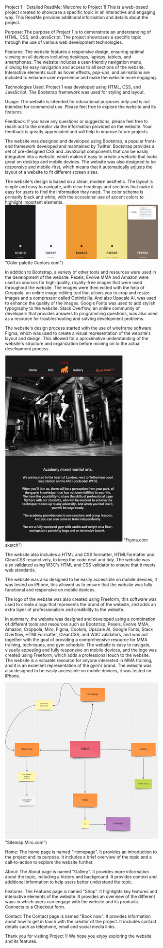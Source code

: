 Project 1 - Detailed ReadMe:
Welcome to Project 1! This is a web-based project created to showcase a specific topic in an interactive and engaging way. This ReadMe provides additional information and details about the project.

Purpose:
The purpose of Project 1 is to demonstrate an understanding of HTML, CSS, and JavaScript.
The project showcases a specific topic through the use of various web development technologies.

Features:
The website features a responsive design, ensuring optimal viewing on all devices including desktops, laptops, tablets, and smartphones.
The website includes a user-friendly navigation menu, allowing for easy navigation and access to all sections of the website.
Interactive elements such as hover effects, pop-ups, and animations are included to enhance user experience and make the website more engaging.

Technologies Used:
Project 1 was developed using HTML, CSS, and JavaScript.
The Bootstrap framework was used for styling and layout.

Usage:
The website is intended for educational purposes only and is not intended for commercial use.
Please feel free to explore the website and its features.

Feedback:
If you have any questions or suggestions, please feel free to reach out to the creator via the information provided on the website.
Your feedback is greatly appreciated and will help to improve future projects.


The website was designed and developed using Bootstrap, a popular front-end framework developed and maintained by Twitter. 
Bootstrap provides a set of pre-designed CSS and JavaScript components that can be easily integrated into a website,
 which makes it easy to create a website that looks great on desktop and mobile devices. The website was also designed
  to be responsive and mobile-first, which means that it automatically adjusts the layout of a website to fit different screen sizes.

The website's design is based on a clean, modern aesthetic. The layout is simple and easy to navigate, with clear headings and
 sections that make it easy for users to find the information they need. The color scheme is primarily black and white, with
  the occasional use of accent colors to highlight important elements.
  ![Alt text](/assets/images/colorpalette.png) "Color palette Coolors.com")

In addition to Bootstrap, a variety of other tools and resources were used in the development of the website. Pexels, Evolve MMA
 and Amazon were used as sources for high-quality, royalty-free images that were used throughout the website. The images were then
  edited with the help of Croppola, an online image editing tool that allows you to crop and resize images and a compressor called Optimizilla. And also Upscale AI, 
  was used to enhance the quality of the images. Google Fonts was used to add stylish typography to the website. Stack Overflow, 
  an online community of developers that provides answers to programming questions, was also used as a resource for troubleshooting 
  and solving development problems.

The website's design process started with the use of wireframe software Figma, which was used to create a visual representation of 
the website's layout and design. This allowed for a aproximative understanding of the website's structure and organization before moving on to the actual development process.

![Alt text](/assets/images/Screenshot%20(5).jpg) "Figma.com sketch")

The website also includes a HTML and CSS formatter, HTMLFormatter and CleanCSS respectively, to keep the code neat and tidy. 
The website was also validated using W3C's HTML and CSS validator to ensure that it meets web standards.

The website was also designed to be easily accessible on mobile devices, it was tested on iPhone,
 this allowed us to ensure that the website was fully functional and responsive on mobile devices.

The logo of the website was also created using Freeform, this software was used to create a logo that represents the brand of 
the website, and adds an extra layer of professionalism and credibility to the website.

In summary, the website was designed and developed using a combination of different tools and resources such as Bootstrap, 
Pexels, Evolve MMA, Amazon, Croppola, Miro, Figma, Coolors, Upscale AI, Google Fonts, Stack Overflow, HTMLFormatter, CleanCSS, and W3C validators, 
and was put together with the goal of providing a comprehensive resource for MMA training, techniques, and gym schedule. 
The website is easy to navigate, visually appealing and fully responsive on mobile devices, and the logo was created using 
Freeform, which adds a professional touch to the website. The website is a valuable resource for anyone interested in MMA training, 
and it is an excellent representation of the gym's brand.
The website was also designed to be easily accessible on mobile devices, it was tested on iPhone.

![Alt text](/assets/images/Siremap.png) "Sitemap Miro.com")


Home:
The home page is named "Homepage".
It provides an introduction to the project and its purpose.
It includes a brief overview of the topic and a call-to-action to explore the website further.

About:
The About page is named "Gallery".
It provides more information about the topic, including a history and background.
It provides context and additional information to help users better understand the topic.

Features:
The Features page is named "Shop".
It highlights key features and interactive elements of the website.
It provides an overview of the different ways in which users can engage with the website and its products.
Connects to a Checkout form.

Contact:
The Contact page is named "Book now".
It provides information about how to get in touch with the creator of the project.
It includes contact details such as telephone, email and social media links.

Thank you for visiting Project 1! We hope you enjoy exploring the website and its features.